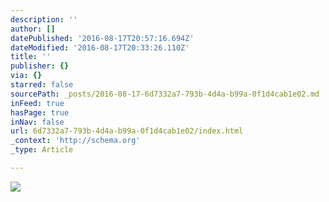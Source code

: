 ```yaml
---
description: ''
author: []
datePublished: '2016-08-17T20:57:16.694Z'
dateModified: '2016-08-17T20:33:26.110Z'
title: ''
publisher: {}
via: {}
starred: false
sourcePath: _posts/2016-08-17-6d7332a7-793b-4d4a-b99a-0f1d4cab1e02.md
inFeed: true
hasPage: true
inNav: false
url: 6d7332a7-793b-4d4a-b99a-0f1d4cab1e02/index.html
_context: 'http://schema.org'
_type: Article

---
```

![](https://the-grid-user-content.s3-us-west-2.amazonaws.com/85d6f9cb-b579-4c66-baf8-ab9966628ab5.jpg)